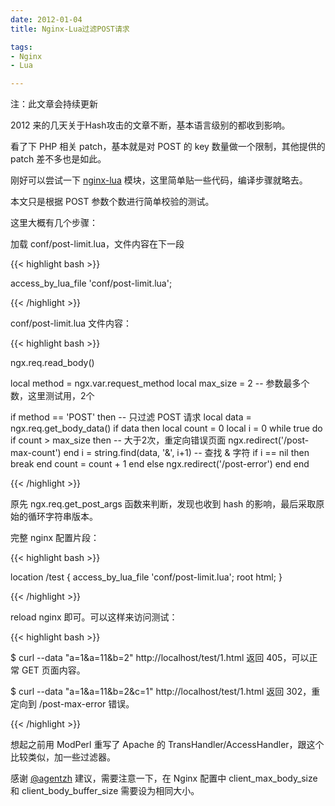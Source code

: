 ```yaml
---
date: 2012-01-04
title: Nginx-Lua过滤POST请求

tags:
- Nginx
- Lua

---
```


注：此文章会持续更新

2012 来的几天关于Hash攻击的文章不断，基本语言级别的都收到影响。

看了下 PHP 相关 patch，基本就是对 POST 的 key 数量做一个限制，其他提供的 patch 差不多也是如此。

刚好可以尝试一下 [nginx-lua](https://github.com/chaoslawful/lua-nginx-module) 模块，这里简单贴一些代码，编译步骤就略去。

本文只是根据 POST 参数个数进行简单校验的测试。

这里大概有几个步骤：

加载 conf/post-limit.lua，文件内容在下一段

{{< highlight bash >}}

access_by_lua_file 'conf/post-limit.lua';

{{< /highlight >}}

conf/post-limit.lua 文件内容：

{{< highlight bash >}}

ngx.req.read_body()

local method   = ngx.var.request_method
local max_size = 2                               -- 参数最多个数，这里测试用，2个

if method == 'POST' then                         -- 只过滤 POST 请求
    local data = ngx.req.get_body_data()
    if data then
        local count = 0
        local i     = 0
        while true do
            if count > max_size then             -- 大于2次，重定向错误页面
                ngx.redirect('/post-max-count')
            end
            i = string.find(data, '&', i+1)      -- 查找 & 字符
            if i == nil then break end
            count = count + 1
        end
    else
        ngx.redirect('/post-error')
    end
end

{{< /highlight >}}

原先 ngx.req.get_post_args 函数来判断，发现也收到 hash 的影响，最后采取原始的循环字符串版本。

完整 nginx 配置片段：

{{< highlight bash >}}

location /test {
    access_by_lua_file 'conf/post-limit.lua';
    root html;
}

{{< /highlight >}}

reload nginx 即可。可以这样来访问测试：

{{< highlight bash >}}

$ curl --data "a=1&a=11&b=2" http://localhost/test/1.html
返回 405，可以正常 GET 页面内容。

$ curl --data "a=1&a=11&b=2&c=1" http://localhost/test/1.html
返回 302，重定向到 /post-max-error 错误。

{{< /highlight >}}

想起之前用 ModPerl 重写了 Apache 的 TransHandler/AccessHandler，跟这个比较类似，加一些过滤器。

感谢 [@agentzh](http://weibo.com/agentzh) 建议，需要注意一下，在 Nginx 配置中 client_max_body_size 和 client_body_buffer_size 需要设为相同大小。



